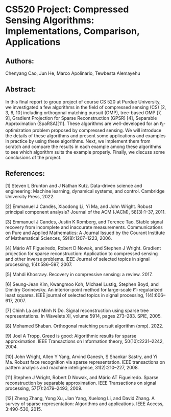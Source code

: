 # CS520 Project: Compressed Sensing Algorithms: Implementations, Comparison, Applications

## Authors:
Chenyang Cao, Jun He, Marco Apolinario, Tewbesta Alemayehu

## Abstract:
In this final report to group project of course CS 520 at Purdue University, we investigated a few algorithms in the field of compressed sensing (CS) [2, 3, 6, 10] including orthogonal matching pursuit (OMP), tree-based OMP [7, 9], Gradient Projection for Sparse Reconstruction (GPSR) [4], Separable Approximation (SpaRSA)[11]. These algorithms are well-developed for an $\ell_1$-optimization problem proposed by compressed sensing. We will introduce the details of these algorithms and present some applications and examples in practice by using these algorithms.  Next, we implement them from scratch and compare the results in each example among these algorithms to see which algorithm suits the example properly. Finally, we discuss some conclusions of the project.


## References:
[1] Steven L Brunton and J Nathan Kutz. Data-driven science and engineering: Machine learning, dynamical systems, and control. Cambridge University Press, 2022.
 
[2] Emmanuel J Candès, Xiaodong Li, Yi Ma, and John Wright. Robust principal component analysis? Journal of the ACM (JACM), 58(3):1–37, 2011.

[3] Emmanuel J Candes, Justin K Romberg, and Terence Tao. Stable signal recovery from incomplete and inaccurate measurements. Communications on Pure and Applied Mathematics: A Journal Issued by the Courant Institute of Mathematical Sciences, 59(8):1207–1223, 2006.

[4] Mário AT Figueiredo, Robert D Nowak, and Stephen J Wright. Gradient projection for sparse reconstruction: Application to compressed sensing and other inverse problems. IEEE Journal of selected topics in signal processing, 1(4):586–597, 2007.

[5] Mahdi Khosravy. Recovery in compressive sensing: a review. 2017.

[6] Seung-Jean Kim, Kwangmoo Koh, Michael Lustig, Stephen Boyd, and Dimitry Gorinevsky. An interior-point method for large-scale ℓ1-regularized least squares. IEEE journal of selected topics in signal processing, 1(4):606–617, 2007.

[7] Chinh La and Minh N Do. Signal reconstruction using sparse tree representations. In Wavelets XI, volume 5914, pages 273–283. SPIE, 2005.

[8] Mohamed Shaban. Orthogonal matching pursuit algorithm (omp). 2022.

[9] Joel A Tropp. Greed is good: Algorithmic results for sparse approximation. IEEE Transactions on Information theory, 50(10):2231–2242, 2004.

[10] John Wright, Allen Y Yang, Arvind Ganesh, S Shankar Sastry, and Yi Ma. Robust face recognition via sparse representation. IEEE transactions on pattern analysis and machine intelligence, 31(2):210–227, 2008.

[11] Stephen J Wright, Robert D Nowak, and Mário AT Figueiredo. Sparse reconstruction by separable approximation. IEEE Transactions on signal processing, 57(7):2479–2493, 2009.

[12] Zheng Zhang, Yong Xu, Jian Yang, Xuelong Li, and David Zhang. A survey of sparse representation: Algorithms and applications. IEEE Access, 3:490–530, 2015. 